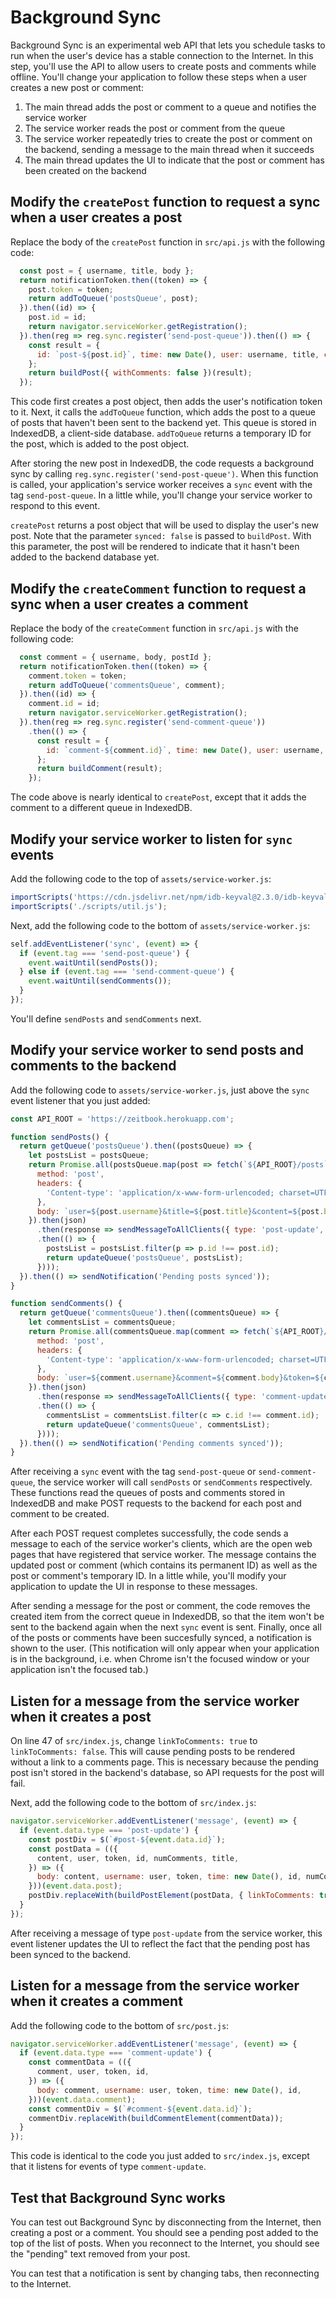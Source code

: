 # Background Sync

Background Sync is an experimental web API that lets you schedule tasks to run when the user's device has a stable connection to the Internet. In this step, you'll use the API to allow users to create posts and comments while offline. You'll change your application to follow these steps when a user creates a new post or comment:

1. The main thread adds the post or comment to a queue and notifies the service worker
1. The service worker reads the post or comment from the queue
1. The service worker repeatedly tries to create the post or comment on the backend, sending a message to the main thread when it succeeds
1. The main thread updates the UI to indicate that the post or comment has been created on the backend

## Modify the `createPost` function to request a sync when a user creates a post

Replace the body of the `createPost` function in `src/api.js` with the following code:

```javascript
  const post = { username, title, body };
  return notificationToken.then((token) => {
    post.token = token;
    return addToQueue('postsQueue', post);
  }).then((id) => {
    post.id = id;
    return navigator.serviceWorker.getRegistration();
  }).then(reg => reg.sync.register('send-post-queue')).then(() => {
    const result = {
      id: `post-${post.id}`, time: new Date(), user: username, title, content: body, synced: false,
    };
    return buildPost({ withComments: false })(result);
  });
```

This code first creates a post object, then adds the user's notification token to it. Next, it calls the `addToQueue` function, which adds the post to a queue of posts that haven't been sent to the backend yet. This queue is stored in IndexedDB, a client-side database. `addToQueue` returns a temporary ID for the post, which is added to the post object.

After storing the new post in IndexedDB, the code requests a background sync by calling `reg.sync.register('send-post-queue')`. When this function is called, your application's service worker receives a `sync` event with the tag `send-post-queue`. In a little while, you'll change your service worker to respond to this event.

`createPost` returns a post object that will be used to display the user's new post. Note that the parameter `synced: false` is passed to `buildPost`. With this parameter, the post will be rendered to indicate that it hasn't been added to the backend database yet.

## Modify the `createComment` function to request a sync when a user creates a comment

Replace the body of the `createComment` function in `src/api.js` with the following code:

```javascript
  const comment = { username, body, postId };
  return notificationToken.then((token) => {
    comment.token = token;
    return addToQueue('commentsQueue', comment);
  }).then((id) => {
    comment.id = id;
    return navigator.serviceWorker.getRegistration();
  }).then(reg => reg.sync.register('send-comment-queue'))
    .then(() => {
      const result = {
        id: `comment-${comment.id}`, time: new Date(), user: username, comment: body, synced: false,
      };
      return buildComment(result);
    });
```

The code above is nearly identical to `createPost`, except that it adds the comment to a different queue in IndexedDB.

## Modify your service worker to listen for `sync` events

Add the following code to the top of `assets/service-worker.js`:

```javascript
importScripts('https://cdn.jsdelivr.net/npm/idb-keyval@2.3.0/idb-keyval.min.js');
importScripts('./scripts/util.js');
```

Next, add the following code to the bottom of `assets/service-worker.js`:

```javascript
self.addEventListener('sync', (event) => {
  if (event.tag === 'send-post-queue') {
    event.waitUntil(sendPosts());
  } else if (event.tag === 'send-comment-queue') {
    event.waitUntil(sendComments());
  }
});
```

You'll define `sendPosts` and `sendComments` next.

## Modify your service worker to send posts and comments to the backend

Add the following code to `assets/service-worker.js`, just above the `sync` event listener that you just added:

```javascript
const API_ROOT = 'https://zeitbook.herokuapp.com';

function sendPosts() {
  return getQueue('postsQueue').then((postsQueue) => {
    let postsList = postsQueue;
    return Promise.all(postsQueue.map(post => fetch(`${API_ROOT}/posts`, {
      method: 'post',
      headers: {
        'Content-type': 'application/x-www-form-urlencoded; charset=UTF-8',
      },
      body: `user=${post.username}&title=${post.title}&content=${post.body}&token=${post.token}`,
    }).then(json)
      .then(response => sendMessageToAllClients({ type: 'post-update', id: post.id, post: response }))
      .then(() => {
        postsList = postsList.filter(p => p.id !== post.id);
        return updateQueue('postsQueue', postsList);
      })));
  }).then(() => sendNotification('Pending posts synced'));
}

function sendComments() {
  return getQueue('commentsQueue').then((commentsQueue) => {
    let commentsList = commentsQueue;
    return Promise.all(commentsQueue.map(comment => fetch(`${API_ROOT}/posts/${comment.postId}/comment`, {
      method: 'post',
      headers: {
        'Content-type': 'application/x-www-form-urlencoded; charset=UTF-8',
      },
      body: `user=${comment.username}&comment=${comment.body}&token=${comment.token}`,
    }).then(json)
      .then(response => sendMessageToAllClients({ type: 'comment-update', id: comment.id, comment: response }))
      .then(() => {
        commentsList = commentsList.filter(c => c.id !== comment.id);
        return updateQueue('commentsQueue', commentsList);
      })));
  }).then(() => sendNotification('Pending comments synced'));
}
```

After receiving a `sync` event with the tag `send-post-queue` or `send-comment-queue`, the service worker will call `sendPosts` or `sendComments` respectively. These functions read the queues of posts and comments stored in IndexedDB and make POST requests to the backend for each post and comment to be created.

After each POST request completes successfully, the code sends a message to each of the service worker's clients, which are the open web pages that have registered that service worker. The message contains the updated post or comment (which contains its permanent ID) as well as the post or comment's temporary ID. In a little while, you'll modify your application to update the UI in response to these messages.

After sending a message for the post or comment, the code removes the created item from the correct queue in IndexedDB, so that the item won't be sent to the backend again when the next `sync` event is sent. Finally, once all of the posts or comments have been succesfully synced, a notification is shown to the user. (This notification will only appear when your application is in the background, i.e. when Chrome isn't the focused window or your application isn't the focused tab.)

## Listen for a message from the service worker when it creates a post

On line 47 of `src/index.js`, change `linkToComments: true` to `linkToComments: false`. This will cause pending posts to be rendered without a link to a comments page. This is necessary because the pending post isn't stored in the backend's database, so API requests for the post will fail.

Next, add the following code to the bottom of `src/index.js`:

```javascript
navigator.serviceWorker.addEventListener('message', (event) => {
  if (event.data.type === 'post-update') {
    const postDiv = $(`#post-${event.data.id}`);
    const postData = (({
      content, user, token, id, numComments, title,
    }) => ({
      body: content, username: user, token, time: new Date(), id, numComments, title,
    }))(event.data.post);
    postDiv.replaceWith(buildPostElement(postData, { linkToComments: true }));
  }
});
```

After receiving a message of type `post-update` from the service worker, this event listener updates the UI to reflect the fact that the pending post has been synced to the backend.

## Listen for a message from the service worker when it creates a comment

Add the following code to the bottom of `src/post.js`:

```javascript
navigator.serviceWorker.addEventListener('message', (event) => {
  if (event.data.type === 'comment-update') {
    const commentData = (({
      comment, user, token, id,
    }) => ({
      body: comment, username: user, token, time: new Date(), id,
    }))(event.data.comment);
    const commentDiv = $(`#comment-${event.data.id}`);
    commentDiv.replaceWith(buildCommentElement(commentData));
  }
});
```

This code is identical to the code you just added to `src/index.js`, except that it listens for events of type `comment-update`.

## Test that Background Sync works

You can test out Background Sync by disconnecting from the Internet, then creating a post or a comment. You should see a pending post added to the top of the list of posts. When you reconnect to the Internet, you should see the "pending" text removed from your post.

You can test that a notification is sent by changing tabs, then reconnecting to the Internet.
